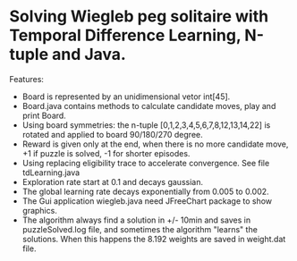 # Solving Wiegleb peg solitaire with Temporal Difference Learning, N-tuple and Java.

Features:
- Board is represented by an unidimensional vetor int[45].
- Board.java contains methods to calculate candidate moves, play and print Board.       
- Using  board symmetries: the  n-tuple [0,1,2,3,4,5,6,7,8,12,13,14,22] is rotated and applied to board 90/180/270 degree.
- Reward is given only at the end, when there is no more candidate move, +1 if puzzle is solved, -1  for shorter episodes.
- Using replacing eligibility trace to accelerate convergence. See file tdLearning.java  
- Exploration rate start at 0.1 and decays gaussian.
- The global learning rate decays exponentially from 0.005 to 0.002.
- The Gui application wiegleb.java need  JFreeChart package to show graphics.
- The algorithm always find a solution in +/- 10min and saves in puzzleSolved.log file, and sometimes the algorithm "learns"
the solutions. When this happens the 8.192 weights are saved in weight.dat file.

